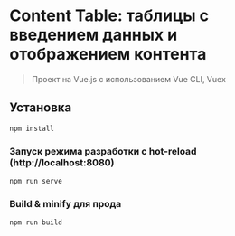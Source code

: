 # Content Table: таблицы с введением данных и отображением контента

> Проект на Vue.js с использованием Vue CLI, Vuex

## Установка
```
npm install
```

### Запуск режима разработки с hot-reload (http://localhost:8080)
```
npm run serve
```

### Build & minify для прода
```
npm run build
```
